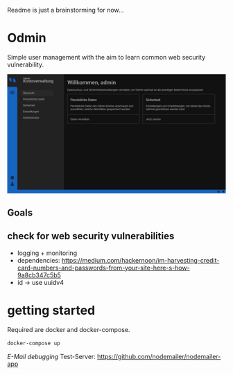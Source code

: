 Readme is just a brainstorming for now...


# Odmin
Simple user management with the aim to learn common web security vulnerability.

![Dashboard](docs/dashboard.png "Dashboard")


## Goals

## check for web security vulnerabilities

- logging + monitoring
- dependencies: https://medium.com/hackernoon/im-harvesting-credit-card-numbers-and-passwords-from-your-site-here-s-how-9a8cb347c5b5
- id -> use uuidv4 

# getting started

Required are docker and docker-compose.

```bash
docker-compose up
```

*E-Mail debugging*
Test-Server: https://github.com/nodemailer/nodemailer-app